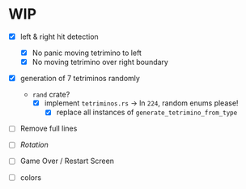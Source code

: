 # WIP

- [x] left & right hit detection
  - [x] No panic moving tetrimino to left
  - [x] No moving tetrimino over right boundary
- [x] generation of 7 tetriminos randomly

  - `rand` crate?
    - [x] implement `tetriminos.rs` -> ln `224`, random enums please!
      - [x] replace all instances of `generate_tetrimino_from_type`

- [ ] Remove full lines
- [ ] _Rotation_
- [ ] Game Over / Restart Screen

- [ ] colors
